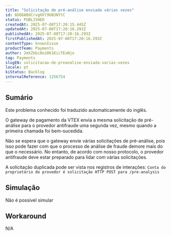 ```yaml
---
title: "Solicitação de pré-análise enviada várias vezes"
id: 6DQ6ABdCrvgHVl9GN3NYtC
status: PUBLISHED
createdAt: 2025-07-08T17:20:15.445Z
updatedAt: 2025-07-08T17:20:16.293Z
publishedAt: 2025-07-08T17:20:16.293Z
firstPublishedAt: 2025-07-08T17:20:16.293Z
contentType: knownIssue
productTeam: Payments
author: 2mXZkbi0oi061KicTExNjo
tag: Payments
slugEN: solicitacao-de-preanalise-enviada-varias-vezes
locale: pt
kiStatus: Backlog
internalReference: 1256754
---
```


## Sumário

<div class="alert alert-info">
  <p>Este problema conhecido foi traduzido automaticamente do inglês.</p>
</div>


O gateway de pagamento da VTEX envia a mesma solicitação de pré-análise para o provedor antifraude uma segunda vez, mesmo quando a primeira chamada foi bem-sucedida.

Não se espera que o gateway envie várias solicitações de pré-análise, pois isso pode fazer com que o processo de análise de fraude demore mais do que o necessário. No entanto, de acordo com nosso protocolo, o provedor antifraude deve estar preparado para lidar com várias solicitações.

A solicitação duplicada pode ser vista nos registros de interações:
`Conta do proprietário do provedor é solicitação HTTP POST para /pre-analysis`

## Simulação


Não é possível simular



## Workaround


N/A





